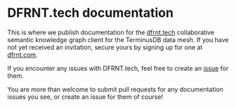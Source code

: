 # DFRNT.tech documentation

This is where we publish documentation for the [dfrnt.tech](https://dfrnt.tech) collaborative semantic knowledge graph client for the TerminusDB data mesh. If you have not yet received an invitation, secure yours by signing up for one at [dfrnt.com](https://dfrnt.com).

If you encounter any issues with DFRNT.tech, feel free to create an [issue](https://github.com/dfrnt-com/support/issues) for them.

You are more than welcome to submit pull requests for any documentation issues you see, or create an issue for them of course!

